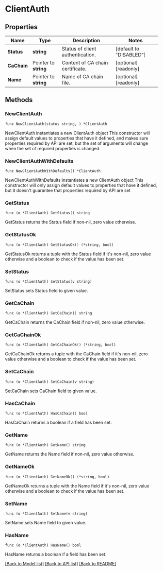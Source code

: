 # ClientAuth

## Properties

Name | Type | Description | Notes
------------ | ------------- | ------------- | -------------
**Status** | **string** | Status of client authentication. | [default to "DISABLED"]
**CaChain** | Pointer to **string** | Content of CA chain certificate. | [optional] [readonly] 
**Name** | Pointer to **string** | Name of CA chain file. | [optional] [readonly] 

## Methods

### NewClientAuth

`func NewClientAuth(status string, ) *ClientAuth`

NewClientAuth instantiates a new ClientAuth object
This constructor will assign default values to properties that have it defined,
and makes sure properties required by API are set, but the set of arguments
will change when the set of required properties is changed

### NewClientAuthWithDefaults

`func NewClientAuthWithDefaults() *ClientAuth`

NewClientAuthWithDefaults instantiates a new ClientAuth object
This constructor will only assign default values to properties that have it defined,
but it doesn't guarantee that properties required by API are set

### GetStatus

`func (o *ClientAuth) GetStatus() string`

GetStatus returns the Status field if non-nil, zero value otherwise.

### GetStatusOk

`func (o *ClientAuth) GetStatusOk() (*string, bool)`

GetStatusOk returns a tuple with the Status field if it's non-nil, zero value otherwise
and a boolean to check if the value has been set.

### SetStatus

`func (o *ClientAuth) SetStatus(v string)`

SetStatus sets Status field to given value.


### GetCaChain

`func (o *ClientAuth) GetCaChain() string`

GetCaChain returns the CaChain field if non-nil, zero value otherwise.

### GetCaChainOk

`func (o *ClientAuth) GetCaChainOk() (*string, bool)`

GetCaChainOk returns a tuple with the CaChain field if it's non-nil, zero value otherwise
and a boolean to check if the value has been set.

### SetCaChain

`func (o *ClientAuth) SetCaChain(v string)`

SetCaChain sets CaChain field to given value.

### HasCaChain

`func (o *ClientAuth) HasCaChain() bool`

HasCaChain returns a boolean if a field has been set.

### GetName

`func (o *ClientAuth) GetName() string`

GetName returns the Name field if non-nil, zero value otherwise.

### GetNameOk

`func (o *ClientAuth) GetNameOk() (*string, bool)`

GetNameOk returns a tuple with the Name field if it's non-nil, zero value otherwise
and a boolean to check if the value has been set.

### SetName

`func (o *ClientAuth) SetName(v string)`

SetName sets Name field to given value.

### HasName

`func (o *ClientAuth) HasName() bool`

HasName returns a boolean if a field has been set.


[[Back to Model list]](../README.md#documentation-for-models) [[Back to API list]](../README.md#documentation-for-api-endpoints) [[Back to README]](../README.md)


